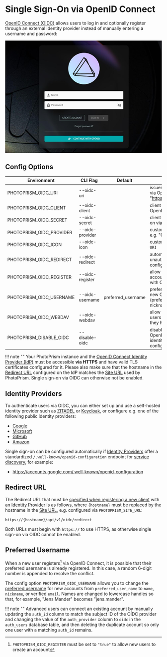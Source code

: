 # Single Sign-On via OpenID Connect

[OpenID Connect (OIDC)](../../developer-guide/api/oidc.md) allows users to log in and optionally register through an external identity provider instead of manually entering a username and password:

![oidc-login](../../developer-guide/api/img/openid-login.jpg)

## Config Options

| Environment              | CLI Flag        | Default            | Description                                                                                         |
|--------------------------|-----------------|--------------------|-----------------------------------------------------------------------------------------------------|
| PHOTOPRISM_OIDC_URI      | --oidc-uri      |                    | issuer `URI` for single sign-on via OpenID Connect, e.g. "https://accounts.google.com"              |
| PHOTOPRISM_OIDC_CLIENT   | --oidc-client   |                    | client `ID` for single sign-on via OpenID Connect                                                   |
| PHOTOPRISM_OIDC_SECRET   | --oidc-secret   |                    | client `SECRET` for single sign-on via OpenID Connect                                               |
| PHOTOPRISM_OIDC_PROVIDER | --oidc-provider |                    | custom identity provider `NAME`, e.g. "Google"                                                      |
| PHOTOPRISM_OIDC_ICON     | --oidc-icon     |                    | custom identity provider icon `URI`                                                                 |
| PHOTOPRISM_OIDC_REDIRECT | --oidc-redirect |                    | automatically redirect unauthenticated users to the configured identity provider                    |
| PHOTOPRISM_OIDC_REGISTER | --oidc-register |                    | allow new users to create an account when they sign in with OpenID Connect                          |
| PHOTOPRISM_OIDC_USERNAME | --oidc-username | preferred_username | preferred username `CLAIM` for new OpenID Connect users (preferred_username, name, nickname, email) |
| PHOTOPRISM_OIDC_WEBDAV   | --oidc-webdav   |                    | allow new OpenID Connect users to use WebDAV when they have a role that allows it                   |
| PHOTOPRISM_DISABLE_OIDC  | --disable-oidc  |                    | disable single sign-on via OpenID Connect, even if an identity provider has been configured         |

!!! note ""
    Your PhotoPrism instance and the [OpenID Connect Identity Provider (IdP)](#identity-providers) must be accessible **via HTTPS** and have valid TLS certificates configured for it. Please also make sure that the hostname in the [Redirect URL](#redirect-url) configured on the IdP matches the [Site URL](../../getting-started/config-options.md#site-information) used by PhotoPrism. Single sign-on via OIDC can otherwise not be enabled.

## Identity Providers

To authenticate users via OIDC, you can either set up and use a self-hosted identity provider such as [ZITADEL](https://zitadel.com/docs/self-hosting/deploy/compose) or [Keycloak](https://www.keycloak.org/), or configure e.g. one of the following public identity providers:

- [Google](https://developers.google.com/identity/openid-connect/openid-connect)
- [Microsoft](https://entra.microsoft.com/)
- [GitHub](https://docs.github.com/en/apps/oauth-apps/building-oauth-apps/creating-an-oauth-app)
- [Amazon](https://developer.amazon.com/apps-and-games/login-with-amazon)

Single sign-on can be configured automatically if [Identity Providers](#identity-providers) offer a standardized `/.well-known/openid-configuration` endpoint for [service discovery](https://developer.okta.com/docs/reference/api/oidc/#well-known-oauth-authorization-server), for example:

- <https://accounts.google.com/.well-known/openid-configuration>

## Redirect URL

The Redirect URL that must be [specified when registering a new client](../../developer-guide/api/img/redirect-url-example.jpg) with an [Identity Provider](#identity-providers) is as follows, where `{hostname}` must be replaced by the hostname in the [Site URL](../../getting-started/config-options.md#site-information), e.g. configured via `PHOTOPRISM_SITE_URL`:

```
https://{hostname}/api/v1/oidc/redirect
```

Both URLs must begin with `https://` to use HTTPS, as otherwise single sign-on via OIDC cannot be enabled.

## Preferred Username

When a new user registers[^1] via OpenID Connect, it is possible that their preferred username is already registered. In this case, a random 6-digit number is appended to resolve the conflict.

The config option `PHOTOPRISM_OIDC_USERNAME` allows you to change the [preferred username](#config-options) for new accounts from `preferred_user_name` to `name`, `nickname`, or verified `email`. Names are changed to lowercase handles so that, for example, "Jens Mander" becomes "jens.mander".

!!! note ""
    Advanced users can connect an existing account by manually updating the `auth_id` column to match the subject ID of the OIDC provider and changing the value of the `auth_provider` column to `oidc` in the `auth_users` database table, and then deleting the duplicate account so only one user with a matching `auth_id` remains.

[^1]: `PHOTOPRISM_OIDC_REGISTER` must be set to `"true"` to allow new users to create an account